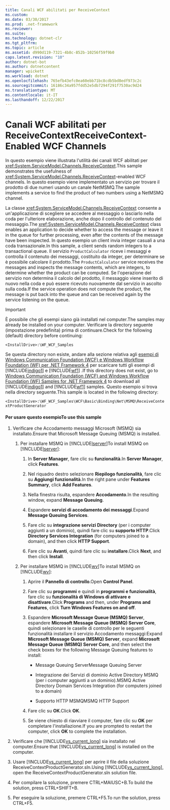 ```yaml
---
title: Canali WCF abilitati per ReceiveContext
ms.custom: 
ms.date: 03/30/2017
ms.prod: .net-framework
ms.reviewer: 
ms.suite: 
ms.technology: dotnet-clr
ms.tgt_pltfrm: 
ms.topic: article
ms.assetid: d990d119-7321-4b8c-852b-10256f59f9b0
caps.latest.revision: "10"
author: dotnet-bot
ms.author: dotnetcontent
manager: wpickett
ms.workload: dotnet
ms.openlocfilehash: 765efb43efc0ea60ebb71bc8cdb5bd8edf973c2c
ms.sourcegitcommit: 16186c34a957fdd52e5db7294f291f7530ac9d24
ms.translationtype: MT
ms.contentlocale: it-IT
ms.lasthandoff: 12/22/2017
---
```

# <a name="receivecontext-enabled-wcf-channels"></a><span data-ttu-id="65d2b-102">Canali WCF abilitati per ReceiveContext</span><span class="sxs-lookup"><span data-stu-id="65d2b-102">ReceiveContext-Enabled WCF Channels</span></span>
<span data-ttu-id="65d2b-103">In questo esempio viene illustrata l'utilità dei canali WCF abilitati per <xref:System.ServiceModel.Channels.ReceiveContext>.</span><span class="sxs-lookup"><span data-stu-id="65d2b-103">This sample demonstrates the usefulness of <xref:System.ServiceModel.Channels.ReceiveContext>-enabled WCF channels.</span></span> <span data-ttu-id="65d2b-104">In questo esempio viene implementato un servizio per trovare il prodotto di due numeri usando un canale NetMSMQ.</span><span class="sxs-lookup"><span data-stu-id="65d2b-104">The sample implements a service to find the product of two numbers using a NetMSMQ channel.</span></span>  
  
 <span data-ttu-id="65d2b-105">La classe <xref:System.ServiceModel.Channels.ReceiveContext> consente a un'applicazione di scegliere se accedere al messaggio o lasciarlo nella coda per l'ulteriore elaborazione, anche dopo il controllo del contenuto del messaggio.</span><span class="sxs-lookup"><span data-stu-id="65d2b-105">The <xref:System.ServiceModel.Channels.ReceiveContext> class enables an application to decide whether to access the message or leave it in the queue for further processing, even after the contents of the message have been inspected.</span></span> <span data-ttu-id="65d2b-106">In questo esempio un client invia integer casuali a una coda transazionale.</span><span class="sxs-lookup"><span data-stu-id="65d2b-106">In this sample, a client sends random integers to a transactional queue.</span></span> <span data-ttu-id="65d2b-107">Il servizio `ProductCalculator` riceve i messaggi e controlla il contenuto dei messaggi, costituito da integer, per determinare se è possibile calcolare il prodotto.</span><span class="sxs-lookup"><span data-stu-id="65d2b-107">The `ProductCalculator` service receives the messages and inspects the message contents, which are integers, to determine whether the product can be computed.</span></span> <span data-ttu-id="65d2b-108">Se l'operazione del servizio non determina il calcolo del prodotto, il messaggio viene inserito di nuovo nella coda e può essere ricevuto nuovamente dal servizio in ascolto sulla coda.</span><span class="sxs-lookup"><span data-stu-id="65d2b-108">If the service operation does not compute the product, the message is put back into the queue and can be received again by the service listening on the queue.</span></span>  
  
> [!IMPORTANT]
>  <span data-ttu-id="65d2b-109">È possibile che gli esempi siano già installati nel computer.</span><span class="sxs-lookup"><span data-stu-id="65d2b-109">The samples may already be installed on your computer.</span></span> <span data-ttu-id="65d2b-110">Verificare la directory seguente (impostazione predefinita) prima di continuare.</span><span class="sxs-lookup"><span data-stu-id="65d2b-110">Check for the following (default) directory before continuing:</span></span>  
>   
>  `<InstallDrive>:\WF_WCF_Samples`  
>   
>  <span data-ttu-id="65d2b-111">Se questa directory non esiste, andare alla sezione relativa agli [esempi di Windows Communication Foundation (WCF) e Windows Workflow Foundation (WF) per .NET Framework 4](http://go.microsoft.com/fwlink/?LinkId=150780) per scaricare tutti gli esempi di [!INCLUDE[indigo1](../../../../includes/indigo1-md.md)] e [!INCLUDE[wf1](../../../../includes/wf1-md.md)] .</span><span class="sxs-lookup"><span data-stu-id="65d2b-111">If this directory does not exist, go to [Windows Communication Foundation (WCF) and Windows Workflow Foundation (WF) Samples for .NET Framework 4](http://go.microsoft.com/fwlink/?LinkId=150780) to download all [!INCLUDE[indigo1](../../../../includes/indigo1-md.md)] and [!INCLUDE[wf1](../../../../includes/wf1-md.md)] samples.</span></span> <span data-ttu-id="65d2b-112">Questo esempio si trova nella directory seguente.</span><span class="sxs-lookup"><span data-stu-id="65d2b-112">This sample is located in the following directory:</span></span>  
>   
>  `<InstallDrive>:\WF_WCF_Samples\WCF\Basic\Binding\Net\MSMQ\ReceiveContextProductGenerator`  
  
#### <a name="to-use-this-sample"></a><span data-ttu-id="65d2b-113">Per usare questo esempio</span><span class="sxs-lookup"><span data-stu-id="65d2b-113">To use this sample</span></span>  
  
1.  <span data-ttu-id="65d2b-114">Verificare che Accodamento messaggi Microsoft (MSMQ) sia installato.</span><span class="sxs-lookup"><span data-stu-id="65d2b-114">Ensure that Microsoft Message Queuing (MSMQ) is installed.</span></span>  
  
    1.  <span data-ttu-id="65d2b-115">Per installare MSMQ in [!INCLUDE[lserver](../../../../includes/lserver-md.md)]</span><span class="sxs-lookup"><span data-stu-id="65d2b-115">To install MSMQ on [!INCLUDE[lserver](../../../../includes/lserver-md.md)]:</span></span>  
  
        1.  <span data-ttu-id="65d2b-116">In **Server Manager**, fare clic su **funzionalità**.</span><span class="sxs-lookup"><span data-stu-id="65d2b-116">In **Server Manager**, click **Features**.</span></span>  
  
        2.  <span data-ttu-id="65d2b-117">Nel riquadro destro selezionare **Riepilogo funzionalità**, fare clic su **Aggiungi funzionalità**.</span><span class="sxs-lookup"><span data-stu-id="65d2b-117">In the right pane under **Features Summary**, click **Add Features**.</span></span>  
  
        3.  <span data-ttu-id="65d2b-118">Nella finestra risulta, espandere **Accodamento**.</span><span class="sxs-lookup"><span data-stu-id="65d2b-118">In the resulting window, expand **Message Queuing**.</span></span>  
  
        4.  <span data-ttu-id="65d2b-119">Espandere **servizi di accodamento dei messaggi**.</span><span class="sxs-lookup"><span data-stu-id="65d2b-119">Expand **Message Queuing Services**.</span></span>  
  
        5.  <span data-ttu-id="65d2b-120">Fare clic su **integrazione servizi Directory** (per i computer aggiunti a un dominio), quindi fare clic su **supporto HTTP**.</span><span class="sxs-lookup"><span data-stu-id="65d2b-120">Click **Directory Services Integration** (for computers joined to a domain), and then click **HTTP Support**.</span></span>  
  
        6.  <span data-ttu-id="65d2b-121">Fare clic su **Avanti**, quindi fare clic su **installare**.</span><span class="sxs-lookup"><span data-stu-id="65d2b-121">Click **Next**, and then click **Install**.</span></span>  
  
    2.  <span data-ttu-id="65d2b-122">Per installare MSMQ in [!INCLUDE[wv](../../../../includes/wv-md.md)]</span><span class="sxs-lookup"><span data-stu-id="65d2b-122">To install MSMQ on [!INCLUDE[wv](../../../../includes/wv-md.md)]:</span></span>  
  
        1.  <span data-ttu-id="65d2b-123">Aprire il **Pannello di controllo**.</span><span class="sxs-lookup"><span data-stu-id="65d2b-123">Open **Control Panel**.</span></span>  
  
        2.  <span data-ttu-id="65d2b-124">Fare clic su **programmi** e quindi in **programmi e funzionalità**, fare clic su **funzionalità di Windows di attivare e disattivare**.</span><span class="sxs-lookup"><span data-stu-id="65d2b-124">Click **Programs** and then, under **Programs and Features**, click **Turn Windows Features on and off**.</span></span>  
  
        3.  <span data-ttu-id="65d2b-125">Espandere **Microsoft Message Queue (MSMQ) Server**, espandere **Microsoft Message Queue (MSMQ) Server Core**, quindi selezionare le caselle di controllo per le seguenti funzionalità installare il servizio Accodamento messaggi:</span><span class="sxs-lookup"><span data-stu-id="65d2b-125">Expand **Microsoft Message Queue (MSMQ) Server**, expand **Microsoft Message Queue (MSMQ) Server Core**, and then select the check boxes for the following Message Queuing features to install:</span></span>  
  
            -   <span data-ttu-id="65d2b-126">Message Queuing Server</span><span class="sxs-lookup"><span data-stu-id="65d2b-126">Message Queuing Server</span></span>  
  
            -   <span data-ttu-id="65d2b-127">Integrazione dei Servizi di dominio Active Directory MSMQ (per i computer aggiunti a un dominio).</span><span class="sxs-lookup"><span data-stu-id="65d2b-127">MSMQ Active Directory Domain Services Integration (for computers joined to a domain)</span></span>  
  
            -   <span data-ttu-id="65d2b-128">Supporto HTTP MSMQ</span><span class="sxs-lookup"><span data-stu-id="65d2b-128">MSMQ HTTP Support</span></span>  
  
        4.  <span data-ttu-id="65d2b-129">Fare clic su **OK**.</span><span class="sxs-lookup"><span data-stu-id="65d2b-129">Click **OK**.</span></span>  
  
        5.  <span data-ttu-id="65d2b-130">Se viene chiesto di riavviare il computer, fare clic su **OK** per completare l'installazione.</span><span class="sxs-lookup"><span data-stu-id="65d2b-130">If you are prompted to restart the computer, click **OK** to complete the installation.</span></span>  
  
2.  <span data-ttu-id="65d2b-131">Verificare che [!INCLUDE[vs_current_long](../../../../includes/vs-current-long-md.md)] sia installato nel computer.</span><span class="sxs-lookup"><span data-stu-id="65d2b-131">Ensure that [!INCLUDE[vs_current_long](../../../../includes/vs-current-long-md.md)] is installed on the computer.</span></span>  
  
3.  <span data-ttu-id="65d2b-132">Usare [!INCLUDE[vs_current_long](../../../../includes/vs-current-long-md.md)] per aprire il file della soluzione ReceiveContextProductGenerator.sln.</span><span class="sxs-lookup"><span data-stu-id="65d2b-132">Using [!INCLUDE[vs_current_long](../../../../includes/vs-current-long-md.md)], open the ReceiveContextProductGenerator.sln solution file.</span></span>  
  
4.  <span data-ttu-id="65d2b-133">Per compilare la soluzione, premere CTRL+MAIUSC+B.</span><span class="sxs-lookup"><span data-stu-id="65d2b-133">To build the solution, press CTRL+SHIFT+B.</span></span>  
  
5.  <span data-ttu-id="65d2b-134">Per eseguire la soluzione, premere CTRL+F5.</span><span class="sxs-lookup"><span data-stu-id="65d2b-134">To run the solution, press CTRL+F5.</span></span>
